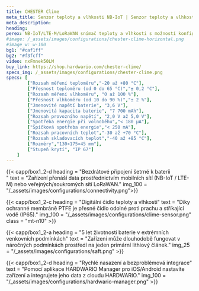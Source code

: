 ```yaml
---
title: CHESTER Clime
meta_title: Senzor teploty a vlhkosti NB-IoT | Senzor teploty a vlhkosti LTE-M | Senzor teploty a vlhkosti LoRaWAN | s bránou IoT CHESTER
meta_description:
heading: 
perex: NB-IoT/LTE-M/LoRaWAN snímač teploty a vlhkosti s možností konfigurace, který vzorkuje, agreguje a hlásí teplotu a vlhkost.
#image: /_assets/images/configurations/chester-clime-horizontal.png
#image_w: w-100
bg1: "#caf1ff"
bg2: "#f3fcff"
video: nxFmnek50LM
buy_link: https://shop.hardwario.com/chester-clime/
specs_img: /_assets/images/configurations/chester-clime.png
specs: [
        ["Rozsah měření teploměru","-20 až +80 °C"],
        ["Přesnost teploměru (od 0 do 65 °C)","± 0,2 °C"],
        ["Rozsah měření vlhkoměru", "0 až 100 %"],
        ["Přesnost vlhkoměru (od 10 do 90 %)","± 2 %"],
        ["Jmenovité napětí baterie", "3,6 V"],
        ["Jmenovitá kapacita baterie", "7 700 mAh"],
        ["Rozsah provozního napětí", "2,0 V až 5,0 V"],
        ["Spotřeba energie při volnoběhu","< 180 μA"],
        ["Špičková spotřeba energie","< 250 mA"],
        ["Rozsah pracovních teplot","-30 až +70 °C"],
        ["Rozsah skladovacích teplot","-40 až +85 °C"],
        ["Rozměry","130×175×45 mm"],
        ["Stupeň krytí", "IP 67"]
    ]
---
```


{{< capp/box1_2-d heading = "Bezdrátové připojení šetrné k baterii<br/>" text = "Zařízení přenáší data prostřednictvím mobilních sítí (NB-IoT / LTE-M) nebo veřejných/soukromých sítí LoRaWAN." img_100 = "/_assets/images/configurations/connectivity.png">}}

{{< capp/box1_2-c heading = "Digitální čidlo teploty a vlhkosti" text = "Díky ochranné membráně PTFE je přesné čidlo odolné proti prachu a stříkající vodě (IP65)." img_100 = "/_assets/images/configurations/clime-sensor.png" class = "mt-n10" >}}

{{< capp/box1_2-a heading = "5 let životnosti baterie v extrémních venkovních podmínkách" text = "Zařízení může dlouhodobě fungovat v náročných podmínkách prostředí na jeden primární lithiový článek." img_25 = "/_assets/images/configurations/saft.png" >}}

{{< capp/box1_2-d heading = "Rychlé nasazení a bezproblémová integrace" text = "Pomocí aplikace HARDWARIO Manager pro iOS/Android nastavíte zařízení a integrujete jeho data z cloudu HARDWARIO." img_100 = "/_assets/images/configurations/hardwario-manager.png" >}}